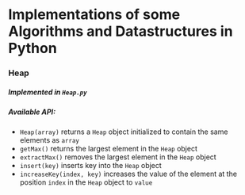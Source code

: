 # Implementations of some Algorithms and Datastructures in Python

### Heap
##### Implemented in `Heap.py`
##### Available API:
* `Heap(array)` returns a `Heap` object initialized to contain the same elements as `array`
* `getMax()` returns the largest element in the `Heap` object
* `extractMax()` removes the largest element in the `Heap` object
* `insert(key)` inserts key into the `Heap` object
* `increaseKey(index, key)` increases the value of the element at the position `index` in the `Heap` object to `value`
